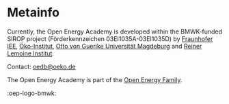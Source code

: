 # Metainfo

Currently, the Open Energy Academy is developed within the BMWK-funded SIROP project (Förderkennzeichen 03EI1035A-03EI1035D) by [Fraunhofer IEE](https://www.iee.fraunhofer.de/), [Öko-Institut](https://www.oeko.de/), [Otto von Guerike Universität Magdeburg](https://www.inf.ovgu.de/) and [Reiner Lemoine Institut](https://reiner-lemoine-institut.de/).

Contact: oedb@oeko.de

The Open Energy Academy is part of the [Open Energy Family](https://openenergy-platform.org/about/).

:oep-logo-bmwk:
